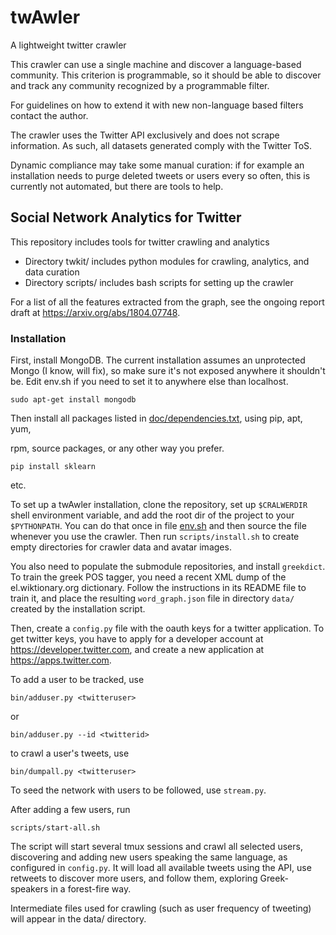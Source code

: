 # twAwler
A lightweight twitter crawler

This crawler can use a single machine and discover a language-based
community.  This criterion is programmable, so it should be able to
discover and track any community recognized by a programmable filter.

For guidelines on how to extend it with new non-language based filters
contact the author.

The crawler uses the Twitter API exclusively and does not scrape
information.  As such, all datasets generated comply with the Twitter
ToS.

Dynamic compliance may take some manual curation: if for example an
installation needs to purge deleted tweets or users every so often,
this is currently not automated, but there are tools to help.

## Social Network Analytics for Twitter

This repository includes tools for twitter crawling and analytics
* Directory twkit/ includes python modules for crawling, analytics, and data curation
* Directory scripts/ includes bash scripts for setting up the crawler

For a list of all the features extracted from the graph, see the
ongoing report draft at <https://arxiv.org/abs/1804.07748>.

### Installation

First, install MongoDB. The current installation assumes an
unprotected Mongo (I know, will fix), so make sure it's not exposed
anywhere it shouldn't be.  Edit env.sh if you need to set it to
anywhere else than localhost.

```
sudo apt-get install mongodb
```

Then install all packages listed in
[doc/dependencies.txt](doc/dependencies.txt), using pip, apt, yum,

rpm, source packages, or any other way you prefer.

```
pip install sklearn
```
etc.

To set up a twAwler installation, clone the repository, set up
`$CRALWERDIR` shell environment variable, and add the root dir of the
project to your `$PYTHONPATH`.  You can do that once in file
[env.sh](env.sh) and then source the file whenever you use the
crawler.  Then run `scripts/install.sh` to create empty directories
for crawler data and avatar images.

You also need to populate the submodule repositories, and install
`greekdict`.  To train the greek POS tagger, you need a recent XML
dump of the el.wiktionary.org dictionary.  Follow the instructions in
its README file to train it, and place the resulting `word_graph.json`
file in directory `data/` created by the installation script.

Then, create a `config.py` file with the oauth keys for a twitter application.
To get twitter keys, you have to apply for a developer account at
<https://developer.twitter.com>, and create a new application at
<https://apps.twitter.com>.

To add a user to be tracked, use

```
bin/adduser.py <twitteruser>
```

or

```
bin/adduser.py --id <twitterid>
```

to crawl a user's tweets, use

```
bin/dumpall.py <twitteruser>
```


To seed the network with users to be followed, use `stream.py`.

After adding a few users, run

```
scripts/start-all.sh
```

The script will start several tmux sessions and crawl all selected
users, discovering and adding new users speaking the same language, as
configured in `config.py`.
It will load all available tweets using the API, use retweets to
discover more users, and follow them, exploring Greek-speakers in a
forest-fire way.

Intermediate files used for crawling (such as user frequency of
tweeting) will appear in the data/ directory.

